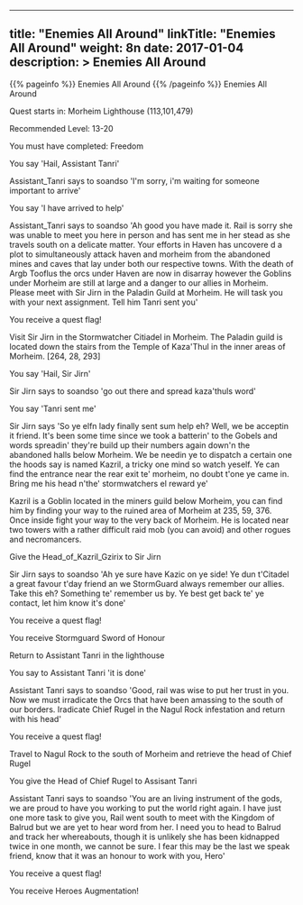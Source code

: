 
---
title: "Enemies All Around"
linkTitle: "Enemies All Around"
weight: 8n
date: 2017-01-04
description: >
 Enemies All Around
---

{{% pageinfo %}}
Enemies All Around
{{% /pageinfo %}}
Enemies All Around

Quest starts in: Morheim Lighthouse (113,101,479)

Recommended Level: 13-20

You must have completed: Freedom

You say 'Hail, Assistant Tanri'

Assistant_Tanri says to soandso 'I'm sorry, i'm waiting for someone important to arrive'

You say 'I have arrived to help'

Assistant_Tanri says to soandso 'Ah good you have made it. Rail is sorry she was unable to meet you here in person and has sent me in her stead as she travels south on a delicate matter. Your efforts in Haven has uncovere d a plot to simultaneously attack haven and morheim from the abandoned mines and caves that lay under both our respective towns. With the death of Argb Tooflus the orcs under Haven are now in disarray however the Goblins under Morheim are still at large and a danger to our allies in Morheim. Please meet with Sir Jirn in the Paladin Guild at Morheim. He will task you with your next assignment. Tell him Tanri sent you'

You receive a quest flag!

Visit Sir Jirn in the Stormwatcher Citiadel in Morheim. The Paladin guild is located down the stairs from the Temple of Kaza'Thul in the inner areas of Morheim. [264, 28, 293]

You say 'Hail, Sir Jirn'

Sir Jirn says to soandso 'go out there and spread kaza'thuls word'

You say 'Tanri sent me'

Sir Jirn says 'So ye elfn lady finally sent sum help eh? Well, we be acceptin it friend. It's been some time since we took a batterin' to the Gobels and words spreadin' they're build up their numbers again down'n the abandoned halls below Morheim. We be needin ye to dispatch a certain one the hoods say is named Kazril, a tricky one mind so watch yeself. Ye can find the entrance near the rear exit te' morheim, no doubt t'one ye came in. Bring me his head n'the' stormwatchers el reward ye'

Kazril is a Goblin located in the miners guild below Morheim, you can find him by finding your way to the ruined area of Morheim at 235, 59, 376. Once inside fight your way to the very back of Morheim. He is located near two towers with a rather difficult raid mob (you can avoid) and other rogues and necromancers.

Give the Head_of_Kazril_Gzirix to Sir Jirn

Sir Jirn says to soandso 'Ah ye sure have Kazic on ye side! Ye dun t'Citadel a great favour t'day friend an we StormGuard always remember our allies. Take this eh? Something te' remember us by. Ye best get back te' ye contact, let him know it's done'

You receive a quest flag!

You receive Stormguard Sword of Honour

Return to Assistant Tanri in the lighthouse

You say to Assistant Tanri 'it is done'

Assistant Tanri says to soandso 'Good, rail was wise to put her trust in you. Now we must irradicate the Orcs that have been amassing to the south of our borders. Iradicate Chief Rugel in the Nagul Rock infestation and return with his head'

You receive a quest flag!

Travel to Nagul Rock to the south of Morheim and retrieve the head of Chief Rugel

You give the Head of Chief Rugel to Assisant Tanri

Assistant Tanri says to soandso 'You are an living instrument of the gods, we are proud to have you working to put the world right again. I have just one more task to give you, Rail went south to meet with the Kingdom of Balrud but we are yet to hear word from her. I need you to head to Balrud and track her whereabouts, though it is unlikely she has been kidnapped twice in one month, we cannot be sure. I fear this may be the last we speak friend, know that it was an honour to work with you, Hero'

You receive a quest flag!

You receive Heroes Augmentation! 
